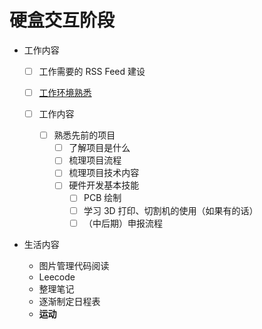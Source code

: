 # 硬盒交互阶段

- 工作内容

  - [ ] 工作需要的 RSS Feed 建设


  - [ ] [工作环境熟悉](./工作环境熟悉.md)


  - [ ] 工作内容
    - [ ] 熟悉先前的项目
      - [ ] 了解项目是什么
      - [ ] 梳理项目流程
      - [ ] 梳理项目技术内容
      - [ ] 硬件开发基本技能
        - [ ] PCB 绘制
        - [ ] 学习 3D 打印、切割机的使用（如果有的话）
        - [ ] （中后期）申报流程

- 生活内容

  - 图片管理代码阅读
  - Leecode
  - 整理笔记
  - 逐渐制定日程表
  - **运动**

